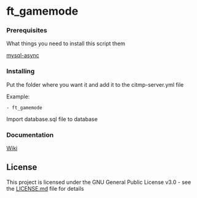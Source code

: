 # ft_gamemode

### Prerequisites

What things you need to install this script them

[mysql-async](https://github.com/FivemTools/fivem-mysql-async)

### Installing

Put the folder where you want it and add it to the citmp-server.yml file

Example:

```
- ft_gamemode
```

Import database.sql file to database

### Documentation

[Wiki](https://github.com/FivemTools/ft_gamemode/wiki)

## License

This project is licensed under the GNU General Public License v3.0 - see the [LICENSE.md](LICENSE.md) file for details
